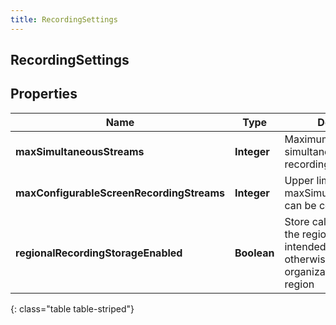 ```yaml
---
title: RecordingSettings
---
```

## RecordingSettings


## Properties

| Name | Type | Description | Notes |
| ------------ | ------------- | ------------- | ------------- |
| **maxSimultaneousStreams** | <!----><!---->**Integer**<!----> | Maximum number of simultaneous screen recording streams |  [optional] |
| **maxConfigurableScreenRecordingStreams** | <!----><!---->**Integer**<!----> | Upper limit that maxSimultaneousStreams can be configured |  [optional] |
| **regionalRecordingStorageEnabled** | <!----><!---->**Boolean**<!----> | Store call recordings in the region where they are intended to be recorded, otherwise in the organization's home region |  [optional] |
{: class="table table-striped"}



